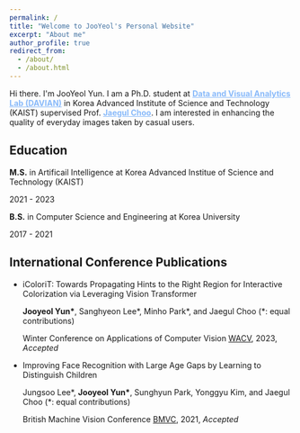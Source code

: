 ```yaml
---
permalink: /
title: "Welcome to JooYeol's Personal Website"
excerpt: "About me"
author_profile: true
redirect_from: 
  - /about/
  - /about.html
---
```


Hi there. I'm JooYeol Yun. I am a Ph.D. student at <a href="http://davian.kaist.ac.kr/" style="color:#89bafa"> <strong>Data and Visual Analytics Lab (DAVIAN)</strong></a> in Korea Advanced Institute of Science and Technology (KAIST) supervised Prof. <a href="https://sites.google.com/site/jaegulchoo/" style="color:#89bafa"> <strong>Jaegul Choo</strong></a>. 
I am interested in enhancing the quality of everyday images taken by casual users. 



Education
-----

__M.S.__ in Artificail Intelligence at Korea Advanced Institue of Science and Technology (KAIST)

2021 - 2023


__B.S.__ in Computer Science and Engineering at Korea University

2017 - 2021

International Conference Publications
----
* iColoriT: Towards Propagating Hints to the Right Region for Interactive Colorization via Leveraging Vision Transformer
  
  __Jooyeol Yun*__, Sanghyeon Lee*, Minho Park*, and Jaegul Choo (*: equal contributions)

  Winter Conference on Applications of Computer Vision [WACV](https://wacv2023.thecvf.com/), 2023, *Accepted*


* Improving Face Recognition with Large Age Gaps by Learning to Distinguish Children

  Jungsoo Lee*, __Jooyeol Yun*__, Sunghyun Park, Yonggyu Kim, and Jaegul Choo (*: equal contributions)

  British Machine Vision Conference [BMVC](https://www.bmvc2021-virtualconference.com/), 2021, *Accepted*
